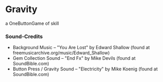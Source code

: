 Gravity
=======

a OneButtonGame of skill

### Sound-Credits
- Background Music – "You Are Lost" by Edward Shallow (found at freemusicarchive.org/music/Edward_Shallow)
- Gem Collection Sound – "End Fx" by Mike Devils (found at SoundBible.com)
- Button Press / Gravity Sound – "Electricity" by Mike Koenig (found at SoundBible.com)